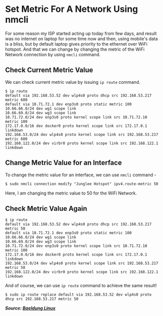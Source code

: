 # Set Metric For A Network Using nmcli

For some reason my ISP started acting up today from few days, and result was no internet on laptop for some time now and then, using mobile's data is a bliss, but by default laptop gives priority to the ethernet over WiFi hotspot. And that we can change by changing the metric of the WiFi Network connection by using `nmcli` command.

## Check Current Metric Value

We can check current metric value by issuing `ip route` command.

```code
$ ip route
default via 192.168.53.52 dev wlp4s0 proto dhcp src 192.168.53.217 metric 600
default via 10.71.72.1 dev enp3s0 proto static metric 100
10.66.66.0/24 dev wg1 scope link
10.66.69.0/24 dev wg3 scope link
10.71.72.0/24 dev enp3s0 proto kernel scope link src 10.71.72.10 metric 100
172.17.0.0/16 dev docker0 proto kernel scope link src 172.17.0.1 linkdown
192.168.53.0/24 dev wlp4s0 proto kernel scope link src 192.168.53.217 metric 600
192.168.122.0/24 dev virbr0 proto kernel scope link src 192.168.122.1 linkdown
```

## Change Metric Value for an Interface

To change the metric value for an interface, we can use `nmcli` command -

```code
$ sudo nmcli connection modify "Junglee Hotspot" ipv4.route-metric 50
```

Here, I am changing the metric value to 50 for the WiFi Network.

## Check Metric Value Again

```code
$ ip route
default via 192.168.53.52 dev wlp4s0 proto dhcp src 192.168.53.217 metric 50
default via 10.71.72.1 dev enp3s0 proto static metric 100
10.66.66.0/24 dev wg1 scope link
10.66.69.0/24 dev wg3 scope link
10.71.72.0/24 dev enp3s0 proto kernel scope link src 10.71.72.10 metric 100
172.17.0.0/16 dev docker0 proto kernel scope link src 172.17.0.1 linkdown
192.168.53.0/24 dev wlp4s0 proto kernel scope link src 192.168.53.217 metric 50
192.168.122.0/24 dev virbr0 proto kernel scope link src 192.168.122.1 linkdown
```

And of course, we can use `ip route` command to achieve the same result!

```code
$ sudo ip route replace default via 192.168.53.52 dev wlp4s0 proto dhcp src 192.168.53.217 metric 50
```

**_Source: [Baeldung Linux](https://www.baeldung.com/linux/change-network-routing-metric)_**
